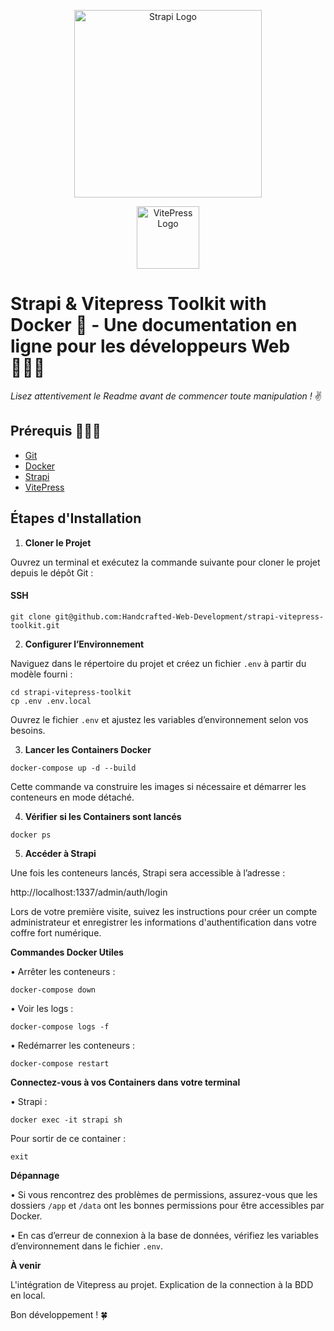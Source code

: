 <p align="center"><a href="https://strapi.io" target="_blank"><img src="https://strapi.io/assets/strapi-logo-light.svg" width="300" alt="Strapi Logo"></a></p>
<p align="center"><a href="https://vitepress.dev" target="_blank"><img src="https://vitepress.dev/vitepress-logo-mini.svg" width="100" alt="VitePress Logo"></a></p>

# Strapi & Vitepress Toolkit with Docker 🐳 - Une documentation en ligne pour les développeurs Web  👨🏼‍💻

_Lisez attentivement le Readme avant de commencer toute manipulation !_ ✌️

## Prérequis 👨🏼‍🏫

- [Git](https://git-scm.com/)
- [Docker](https://www.docker.com)
- [Strapi](https://strapi.io)
- [VitePress](https://vitepress.dev)

## Étapes d'Installation

1. **Cloner le Projet**

Ouvrez un terminal et exécutez la commande suivante pour cloner le projet depuis le dépôt Git :

#### SSH

```shell
git clone git@github.com:Handcrafted-Web-Development/strapi-vitepress-toolkit.git
```

2. **Configurer l’Environnement**

Naviguez dans le répertoire du projet et créez un fichier `.env` à partir du modèle fourni :

```shell
cd strapi-vitepress-toolkit
cp .env .env.local
```

Ouvrez le fichier `.env` et ajustez les variables d’environnement selon vos besoins.

3. **Lancer les Containers Docker**

```shell
docker-compose up -d --build
```

Cette commande va construire les images si nécessaire et démarrer les conteneurs en mode détaché.

4. **Vérifier si les Containers sont lancés**

```shell
docker ps
```

5. **Accéder à Strapi**

Une fois les conteneurs lancés, Strapi sera accessible à l’adresse :

http://localhost:1337/admin/auth/login

Lors de votre première visite, suivez les instructions pour créer un compte administrateur et enregistrer les informations d'authentification dans votre coffre fort numérique.

**Commandes Docker Utiles**

•	Arrêter les conteneurs :
```shell
docker-compose down
```

•	Voir les logs :
```shell
docker-compose logs -f
```

•	Redémarrer les conteneurs :
```shell
docker-compose restart
```

**Connectez-vous à vos Containers dans votre terminal**

•	Strapi :

```shell
docker exec -it strapi sh
```

Pour sortir de ce container :

```shell
exit
```

**Dépannage**

•	Si vous rencontrez des problèmes de permissions, assurez-vous que les dossiers `/app` et `/data` ont les bonnes permissions pour être accessibles par Docker.

•	En cas d’erreur de connexion à la base de données, vérifiez les variables d’environnement dans le fichier `.env`.

**À venir**

L'intégration de Vitepress au projet.
Explication de la connection à la BDD en local.

Bon développement ! 🍀